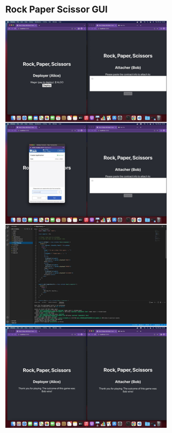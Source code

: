 # Rock Paper Scissor GUI


 <img src="https://github.com/Pcharlesme/Rock_PaperScissor/blob/master/screenshots/photo_5960531489013742410_y.jpg?raw=true">
  <img src="https://github.com/Pcharlesme/Rock_PaperScissor/blob/master/screenshots/photo_5960531489013742413_y.jpg?raw=true">
   <img src="https://github.com/Pcharlesme/Rock_PaperScissor/blob/master/screenshots/photo_5960531489013742422_y.jpg?raw=true">
    <img src="https://github.com/Pcharlesme/Rock_PaperScissor/blob/master/screenshots/photo_5960531489013742419_y.jpg?raw=true">
 
